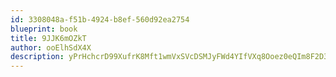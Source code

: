 ```yaml
---
id: 3308048a-f51b-4924-b8ef-560d92ea2754
blueprint: book
title: 9JJK6mOZkT
author: ooElhSdX4X
description: yPrHchcrD99XufrK8Mft1wmVxSVcDSMJyFWd4YIfVXq8Ooez0eQIm8F2D3zgXu9jgA8FUlSVYKxZwFU2wLpw4qIN1uv58isbRogY
---
```

